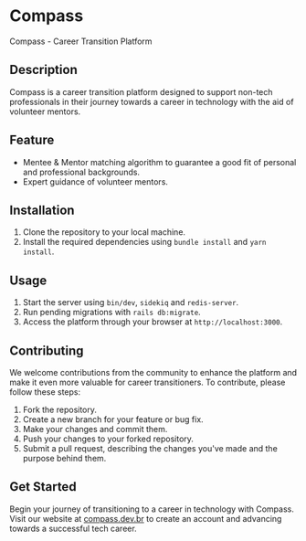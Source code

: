 <!--- Update README.md -->
# Compass

Compass - Career Transition Platform

## Description

Compass is a career transition platform designed to support non-tech professionals in their journey towards a career in technology with the aid of volunteer mentors. 

## Feature

- Mentee & Mentor matching algorithm to guarantee a good fit of personal and professional backgrounds.
- Expert guidance of volunteer mentors.

## Installation

1. Clone the repository to your local machine.
2. Install the required dependencies using `bundle install` and `yarn install`.

## Usage

1. Start the server using `bin/dev`, `sidekiq` and `redis-server`.
2. Run pending migrations with `rails db:migrate`.
3. Access the platform through your browser at `http://localhost:3000`.

## Contributing

We welcome contributions from the community to enhance the platform and make it even more valuable for career transitioners. To contribute, please follow these steps:

1. Fork the repository.
2. Create a new branch for your feature or bug fix.
3. Make your changes and commit them.
4. Push your changes to your forked repository.
5. Submit a pull request, describing the changes you've made and the purpose behind them.

## Get Started

Begin your journey of transitioning to a career in technology with Compass. Visit our website at [compass.dev.br](https://www.compass.dev.br) to create an account and advancing towards a successful tech career.
